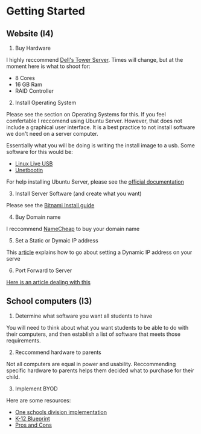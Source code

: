 # Getting Started

## Website (I4)
1. Buy Hardware

I highly reccommend [Dell's Tower Server](http://www.dell.com/us/business/p/poweredge-t320/fs). Times will change, but at the moment here is what to shoot for:

* 8 Cores
* 16 GB Ram
* RAID Controller

2. Install Operating System

Please see the section on Operating Systems for this. If you feel comfertable I reccomend using Ubuntu Server. However, that does not include a graphical user interface. It is a best practice to not install software we don't need on a server computer.

 Essentially what you will be doing is writing the install image to a usb. Some software for this would be:

* [Linux Live USB](http://www.linuxliveusb.com/)
* [Unetbootin](http://unetbootin.sourceforge.net/)

For help installing Ubuntu Server, please see the [official documentation](https://help.ubuntu.com/)

3. Install Server Software (and create what you want)

Please see the [Bitnami Install guide](https://wiki.bitnami.com/Native_Installers_Quick_Start_Guide)

4. Buy Domain name

I reccommend [NameCheap](https://www.namecheap.com/) to buy your domain name

5. Set a Static or Dymaic IP address

This [article](https://help.ubuntu.com/community/DynamicDNS) explains how to go about setting a Dynamic IP address on your serve

6. Port Forward to Server

[Here is an article dealing with this](http://enterprise.sourceforge.net/configuring_routers_to_use_dynamic_dns_and_port_forwarding.htm)

## School computers (I3)
1. Determine what software you want all students to have

You will need to think about what you want students to be able to do with their computers, and then establish a list of software that meets those requirements.

2. Reccommend hardware to parents

Not all computers are equal in power and usability. Reccommending specific hardware to parents helps them decided what to purchase for their child.

3. Implement BYOD

Here are some resources:

* [One schools division implementation](http://www.peelschools.org/aboutus/21stcentury/byod/Pages/default.aspx)
* [K-12 Blueprint](http://www.k12blueprint.ca/byod)
* [Pros and Cons](http://www.securedgenetworks.com/strategy-blog/20-Pros-and-Cons-of-implementing-BYOD-in-schools)
